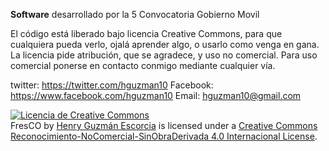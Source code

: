 <b>Software</b> desarrollado por la 5 Convocatoria Gobierno Movil

El código está liberado bajo licencia Creative Commons, para que cualquiera pueda verlo, ojalá aprender algo, o usarlo
como venga en gana. La licencia pide atribución, que se agradece, y uso no comercial. Para uso comercial ponerse en contacto
conmigo mediante cualquier vía.

twitter: https://twitter.com/hguzman10
Facebook: https://www.facebook.com/hguzman10
Email: hguzman10@gmail.com

<a rel="license" href="http://creativecommons.org/licenses/by-nc-nd/4.0/"><img alt="Licencia de Creative Commons" style="border-width:0" src="http://i.creativecommons.org/l/by-nc-nd/4.0/88x31.png" /></a><br /><span xmlns:dct="http://purl.org/dc/terms/" href="http://purl.org/dc/dcmitype/Dataset" property="dct:title" rel="dct:type">FresCO</span> by <a xmlns:cc="http://creativecommons.org/ns#" href="http://www.cars-ok.com" property="cc:attributionName" rel="cc:attributionURL">Henry Guzmán Escorcia</a> is licensed under a <a rel="license" href="http://creativecommons.org/licenses/by-nc-nd/4.0/">Creative Commons Reconocimiento-NoComercial-SinObraDerivada 4.0 Internacional License</a>.
